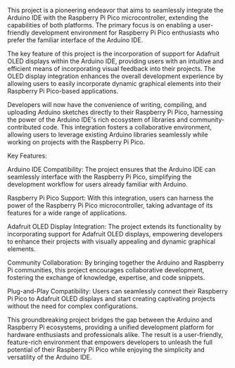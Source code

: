 This project is a pioneering endeavor that aims to seamlessly integrate the Arduino IDE with the Raspberry Pi Pico microcontroller, extending the capabilities of both platforms. The primary focus is on enabling a user-friendly development environment for Raspberry Pi Pico enthusiasts who prefer the familiar interface of the Arduino IDE.

The key feature of this project is the incorporation of support for Adafruit OLED displays within the Arduino IDE, providing users with an intuitive and efficient means of incorporating visual feedback into their projects. The OLED display integration enhances the overall development experience by allowing users to easily incorporate dynamic graphical elements into their Raspberry Pi Pico-based applications.

Developers will now have the convenience of writing, compiling, and uploading Arduino sketches directly to their Raspberry Pi Pico, harnessing the power of the Arduino IDE's rich ecosystem of libraries and community-contributed code. This integration fosters a collaborative environment, allowing users to leverage existing Arduino libraries seamlessly while working on projects with the Raspberry Pi Pico.

Key Features:

Arduino IDE Compatibility: The project ensures that the Arduino IDE can seamlessly interface with the Raspberry Pi Pico, simplifying the development workflow for users already familiar with Arduino.

Raspberry Pi Pico Support: With this integration, users can harness the power of the Raspberry Pi Pico microcontroller, taking advantage of its features for a wide range of applications.

Adafruit OLED Display Integration: The project extends its functionality by incorporating support for Adafruit OLED displays, empowering developers to enhance their projects with visually appealing and dynamic graphical elements.

Community Collaboration: By bringing together the Arduino and Raspberry Pi communities, this project encourages collaborative development, fostering the exchange of knowledge, expertise, and code snippets.

Plug-and-Play Compatibility: Users can seamlessly connect their Raspberry Pi Pico to Adafruit OLED displays and start creating captivating projects without the need for complex configurations.

This groundbreaking project bridges the gap between the Arduino and Raspberry Pi ecosystems, providing a unified development platform for hardware enthusiasts and professionals alike. The result is a user-friendly, feature-rich environment that empowers developers to unleash the full potential of their Raspberry Pi Pico while enjoying the simplicity and versatility of the Arduino IDE.
